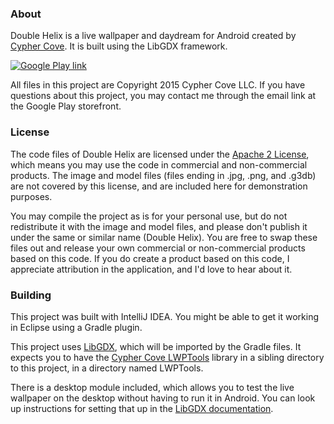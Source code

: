 ### About
Double Helix is a live wallpaper and daydream for Android created by [Cypher Cove](http://www.cyphercove.com). It is built using the LibGDX framework.

[![Google Play link](http://cyphercove.com/wp-content/uploads/2012/09/google-play-x60.png)](http://play.google.com/store/apps/details?id=com.cyphercove.doublehelixfree)

All files in this project are Copyright 2015 Cypher Cove LLC. If you have questions about this project, you may contact me through the email link at the Google Play storefront.

### License
The code files of Double Helix are licensed under the [Apache 2 License](http://www.apache.org/licenses/LICENSE-2.0.html), which means you may use the code in commercial and non-commercial products. The image and model files (files ending in .jpg, .png, and .g3db) are not covered by this license, and are included here for demonstration purposes.

You may compile the project as is for your personal use, but do not redistribute it with the image and model files, and please don't publish it under the same or similar name (Double Helix). You are free to swap these files out and release your own commercial or non-commercial products based on this code. If you do create a product based on this code, I appreciate attribution in the application, and I'd love to hear about it.

### Building
This project was built with IntelliJ IDEA. You might be able to get it working in Eclipse using a Gradle plugin.

This project uses [LibGDX](http://www.libgdx.com/), which will be imported by the Gradle files. It expects you to have the [Cypher Cove LWPTools](http://github.com/CypherCove/LWPTools) library in a sibling directory to this project, in a directory named LWPTools.

There is a desktop module included, which allows you to test the live wallpaper on the desktop without having to run it in Android. You can look up instructions for setting that up in the [LibGDX documentation](http://github.com/libgdx/libgdx/wiki/Gradle-and-Intellij-IDEA).
